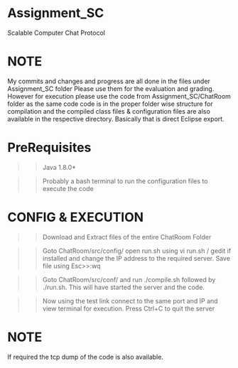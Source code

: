 # Assignment_SC
Scalable Computer Chat Protocol

# NOTE
My commits and changes and progress are all done in the files under Assignment_SC folder Please use them for the evaluation and grading. However for execution please use the code from Assignment_SC/ChatRoom folder as the same code code is in the proper folder wise structure for compilation and the compiled class files & configuration files are also available in the respective directory. Basically that is direct Eclipse export.

# PreRequisites
>> Java 1.8.0*

>> Probably a bash terminal to run the configuration files to execute the code

# CONFIG & EXECUTION

>> Download and Extract files of the entire ChatRoom Folder 

>> Goto ChatRoom/src/config/ open run.sh  using vi run.sh / gedit if installed and change the IP address to the required server. 
Save file using Esc>>:wq

>> Goto ChatRoom/src/conf/ and run ./compile.sh followed by ./run.sh. This will have started the server and the code.

>> Now using the test link connect to the same port and IP and view terminal for execution. Press Ctrl+C to quit the server

# NOTE
If required the tcp dump of the code is also available. 
